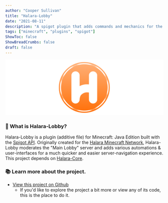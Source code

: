 ```yaml
---
author: "Cooper Sullivan"
title: "Halara-Lobby"
date: "2021-08-11"
description: "A spigot plugin that adds commands and mechanics for the Main Lobby on Halara Network."
tags: ["minecraft", "plugins", "spigot"]
ShowToc: false
ShowBreadCrumbs: false
draft: false
---
```


![](static/images/halara-plugins/orange.png)

### 📖 What is Halara-Lobby?
Halara-Lobby is a plugin (additive file) for Minecraft: Java Edition built with the [Spigot API](https://hub.spigotmc.org/stash/projects/SPIGOT).
Originally created for the [Halara Minecraft Network](https://halara.net), Halara-Lobby moderates the "Main Lobby" server and adds various
automations & user-interfaces for a much quicker and easier server-navigation experience. This project depends on [Halara-Core](https://coopersully.me/projects/halara-core/).

### 📚 Learn more about the project.
* [View this project on Github](https://github.com/coopersully/halara-lobby)
	* If you'd like to explore the project a bit more or view any of its code, this is the place to do it.
